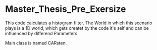 # Master_Thesis_Pre_Exersize

This code calculates a histogram filter. The World in which this scenario plays is a 1D world, which gets createt by the code it's self and can be influenced 
by differend Parameters

Main class is named CARsten.
